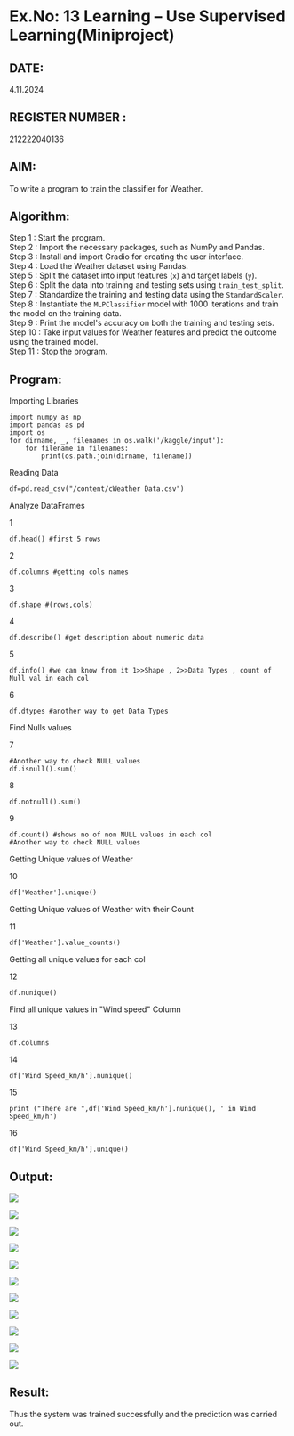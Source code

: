 
# Ex.No: 13 Learning – Use Supervised Learning(Miniproject)
## DATE:     
4.11.2024
## REGISTER NUMBER : 
212222040136
## AIM: 
To write a program to train the classifier for Weather.
##  Algorithm:
Step 1 : Start the program.<br>
Step 2 : Import the necessary packages, such as NumPy and Pandas.<br>
Step 3 : Install and import Gradio for creating the user interface.<br>
Step 4 : Load the Weather dataset using Pandas.<br>
Step 5 : Split the dataset into input features (`x`) and target labels (`y`).<br>
Step 6 : Split the data into training and testing sets using `train_test_split`.<br>
Step 7 : Standardize the training and testing data using the `StandardScaler`.<br>
Step 8 : Instantiate the `MLPClassifier` model with 1000 iterations and train the model on the training data.<br>
Step 9 : Print the model's accuracy on both the training and testing sets.<br>
Step 10 : Take input values for Weather features and predict the outcome using the trained model.<br>
Step 11 : Stop the program.<br>
## Program:
Importing Libraries
```
import numpy as np 
import pandas as pd 
import os
for dirname, _, filenames in os.walk('/kaggle/input'):
    for filename in filenames:
        print(os.path.join(dirname, filename))
```
Reading Data
```
df=pd.read_csv("/content/cWeather Data.csv")
```
Analyze DataFrames<br>

1
```
df.head() #first 5 rows
```
2
```
df.columns #getting cols names
```
3
```
df.shape #(rows,cols)
```
4
```
df.describe() #get description about numeric data
```
5
```
df.info() #we can know from it 1>>Shape , 2>>Data Types , count of Null val in each col
```
6
```
df.dtypes #another way to get Data Types
```

Find Nulls values<br>

7
```
#Another way to check NULL values
df.isnull().sum()
```
8
```
df.notnull().sum()
```
9
```
df.count() #shows no of non NULL values in each col
#Another way to check NULL values
```

Getting Unique values of Weather<br>

10
```
df['Weather'].unique()
```

Getting Unique values of Weather with their Count<br>

11
```
df['Weather'].value_counts()
```

Getting all unique values for each col<br>

12
```
df.nunique()
```

Find all unique values in "Wind speed" Column<br>

13
```
df.columns
```
14
```
df['Wind Speed_km/h'].nunique()
```
15
```
print ("There are ",df['Wind Speed_km/h'].nunique(), ' in Wind Speed_km/h')
```
16
```
df['Wind Speed_km/h'].unique()
```
## Output:

![](AI_MiniProject_1.png)

![](AI_MiniProject_2.png)

![](AI_MiniProject_3.png)

![](AI_MiniProject_4.png)

![](AI_MiniProject_5.png)

![](AI_MiniProject_6.png)

![](AI_MiniProject_7.png)

![](AI_MiniProject_8.png)

![](AI_MiniProject_9.png)

![](AI_MiniProject_10.png)

![](AI_MiniProject_11.png)

## Result:
Thus the system was trained successfully and the prediction was carried out.
